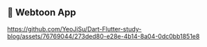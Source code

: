 ## 📱 Webtoon App

https://github.com/YeoJiSu/Dart-Flutter-study-blog/assets/76769044/273ded80-e28e-4b14-8a04-0dc0bb1851e8

